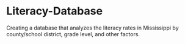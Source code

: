 # Literacy-Database
Creating a database that analyzes the literacy rates in Mississippi by county/school district, grade level, and other factors.
